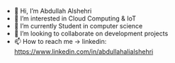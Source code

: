 - 👋 Hi, I’m Abdullah Alshehri
- 👀 I’m interested in Cloud Computing & IoT
- 🌱 I’m currently Student in computer science 
- 💞️ I’m looking to collaborate on development projects
- 📫 How to reach me -> linkedin: https://www.linkedin.com/in/abdullahalialshehri
